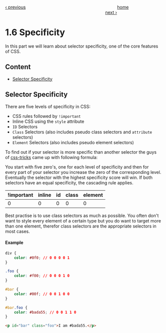 [‹ previous](./1.5-Selectors.md)
&nbsp;&nbsp;&nbsp;&nbsp;&nbsp;&nbsp;&nbsp;&nbsp;&nbsp;&nbsp;&nbsp;&nbsp;&nbsp;&nbsp;&nbsp;&nbsp;&nbsp;&nbsp;&nbsp;&nbsp;&nbsp;&nbsp;&nbsp;&nbsp;&nbsp;&nbsp;&nbsp;&nbsp;&nbsp;&nbsp;&nbsp;&nbsp;&nbsp;&nbsp;&nbsp;&nbsp;&nbsp;&nbsp;&nbsp;&nbsp;&nbsp;&nbsp;&nbsp;&nbsp;&nbsp;&nbsp;&nbsp;&nbsp;&nbsp;&nbsp;&nbsp;&nbsp;&nbsp;&nbsp;&nbsp;&nbsp;&nbsp;&nbsp;&nbsp;&nbsp;&nbsp;&nbsp;&nbsp;&nbsp;&nbsp;&nbsp;&nbsp;&nbsp;&nbsp;&nbsp;&nbsp;&nbsp;&nbsp;
[home](../../README.md)
&nbsp;&nbsp;&nbsp;&nbsp;&nbsp;&nbsp;&nbsp;&nbsp;&nbsp;&nbsp;&nbsp;&nbsp;&nbsp;&nbsp;&nbsp;&nbsp;&nbsp;&nbsp;&nbsp;&nbsp;&nbsp;&nbsp;&nbsp;&nbsp;&nbsp;&nbsp;&nbsp;&nbsp;&nbsp;&nbsp;&nbsp;&nbsp;&nbsp;&nbsp;&nbsp;&nbsp;&nbsp;&nbsp;&nbsp;&nbsp;&nbsp;&nbsp;&nbsp;&nbsp;&nbsp;&nbsp;&nbsp;&nbsp;&nbsp;&nbsp;&nbsp;&nbsp;&nbsp;&nbsp;&nbsp;&nbsp;&nbsp;&nbsp;&nbsp;&nbsp;&nbsp;&nbsp;&nbsp;&nbsp;&nbsp;&nbsp;&nbsp;&nbsp;&nbsp;&nbsp;&nbsp;&nbsp;&nbsp;&nbsp;&nbsp;&nbsp;&nbsp;&nbsp;&nbsp;&nbsp;&nbsp;
[next ›](../Chapter-2--Deep-Dive/2.1-DOM-and-CSSOM.md)

# 1.6 Specificity

In this part we will learn about selector specificity, one of the core features of CSS.

## Content

- [Selector Specificity](#selector-specificity)

## Selector Specificity

There are five levels of specificity in CSS:
- CSS rules followed by `!important`
- Inline CSS using the `style` attribute
- `ID` Selectors
- `Class` Selectors (also includes pseudo class selectors and `attribute` selectors)
- `Element` Selectors (also includes pseudo element selectors)

To find out if your selector is more specific than another selector the guys of [css-tricks](http://www.css-tricks.com)
came up with following formula:

You start with five zero's, one for each level of specificity and then for every part of your selector you
increase the zero of the corresponding level. Eventually the selector with the highest specificity score will win.
If both selectors have an equal specificity, the cascading rule applies.

| !important | inline | id | class | element |
| ---------- | ------ | -- | ----- | ------- |
| 0          | 0      | 0  | 0     | 0       |

Best practise is to use class selectors as much as possible. You often don't want to style every element of a certain type but
you do want to target more than one element, therefor class selectors are the appropriate selectors in most cases.

#### Example

```css
div {
	color: #0f0; // 0 0 0 0 1
}

.foo {
    color: #f00; // 0 0 0 1 0
}

#bar {
	color: #00f; // 0 0 1 0 0
}

#bar.foo {
	color: #bada55; // 0 0 1 1 0
}
```

```html
<p id="bar" class="foo">I am #bada55.</p>
```
